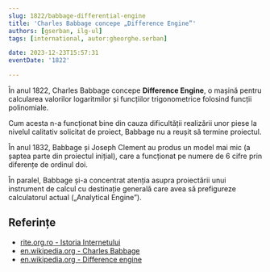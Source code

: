 ```yaml
---
slug: 1822/babbage-differential-engine
title: 'Charles Babbage concepe „Difference Engine”'
authors: [gserban, ilg-ul]
tags: [international, autor:gheorghe.serban]

date: 2023-12-23T15:57:31
eventDate: '1822'

---
```


În anul 1822, Charles Babbage concepe **Difference Engine**, o mașină
pentru calcularea valorilor logaritmilor și funcțiilor trigonometrice
folosind funcții polinomiale.

<!-- truncate -->

Cum acesta n-a funcționat bine din
cauza dificultății realizării unor piese la nivelul calitativ
solicitat de proiect, Babbage nu a reușit să termine proiectul.

În anul 1832, Babbage și Joseph Clement au produs un model mai mic
(a șaptea parte din proiectul inițial), care a funcționat pe numere
de 6 cifre prin diferențe de ordinul doi.

În paralel, Babbage și-a concentrat
atenția asupra proiectării unui instrument de calcul cu destinație generală
care avea să prefigureze calculatorul actual („Analytical Engine”).

## Referințe

- [rite.org.ro - Istoria Internetului](https://rite.org.ro/istoria-internetului/)
- [en.wikipedia.org - Charles Babbage](https://en.wikipedia.org/wiki/Charles_Babbage)
- [en.wikipedia.org - Difference engine](https://en.wikipedia.org/wiki/Difference_engine)
